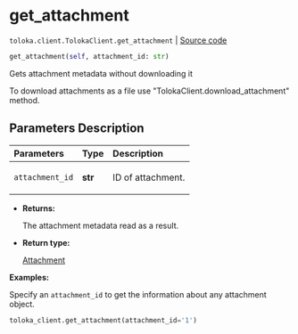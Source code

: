 # get_attachment
`toloka.client.TolokaClient.get_attachment` | [Source code](https://github.com/Toloka/toloka-kit/blob/v1.1.0.post1/src/client/__init__.py#L781)

```python
get_attachment(self, attachment_id: str)
```

Gets attachment metadata without downloading it


To download attachments as a file use "TolokaClient.download_attachment" method.

## Parameters Description

| Parameters | Type | Description |
| :----------| :----| :-----------|
`attachment_id`|**str**|<p>ID of attachment.</p>

* **Returns:**

  The attachment metadata read as a result.

* **Return type:**

  [Attachment](toloka.client.attachment.Attachment.md)

**Examples:**

Specify an `attachment_id` to get the information about any attachment object.

```python
toloka_client.get_attachment(attachment_id='1')
```
